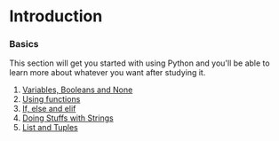 # Introduction


### Basics

This section will get you started with using Python and you'll be able
to learn more about whatever you want after studying it.


1. [Variables, Booleans and None](basics/variables.md)
2. [Using functions](basics/using-function.md)
3. [If, else and elif](basics/if.md)
4. [Doing Stuffs with Strings](basics/handy-stuff-string.md)
5. [List and Tuples](basics/list-and-tuples.md)